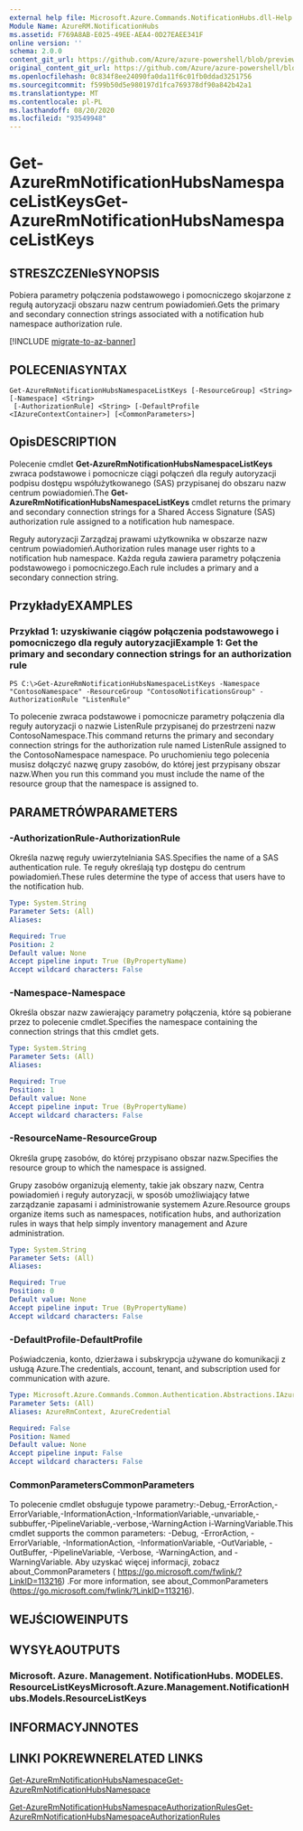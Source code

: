 ```yaml
---
external help file: Microsoft.Azure.Commands.NotificationHubs.dll-Help.xml
Module Name: AzureRM.NotificationHubs
ms.assetid: F769A8AB-E025-49EE-AEA4-0D27EAEE341F
online version: ''
schema: 2.0.0
content_git_url: https://github.com/Azure/azure-powershell/blob/preview/src/ResourceManager/NotificationHubs/Commands.NotificationHubs/help/Get-AzureRmNotificationHubsNamespaceListKeys.md
original_content_git_url: https://github.com/Azure/azure-powershell/blob/preview/src/ResourceManager/NotificationHubs/Commands.NotificationHubs/help/Get-AzureRmNotificationHubsNamespaceListKeys.md
ms.openlocfilehash: 0c834f8ee24090fa0da11f6c01fb0ddad3251756
ms.sourcegitcommit: f599b50d5e980197d1fca769378df90a842b42a1
ms.translationtype: MT
ms.contentlocale: pl-PL
ms.lasthandoff: 08/20/2020
ms.locfileid: "93549948"
---
```

# <span data-ttu-id="0c3f2-101">Get-AzureRmNotificationHubsNamespaceListKeys</span><span class="sxs-lookup"><span data-stu-id="0c3f2-101">Get-AzureRmNotificationHubsNamespaceListKeys</span></span>

## <span data-ttu-id="0c3f2-102">STRESZCZENIe</span><span class="sxs-lookup"><span data-stu-id="0c3f2-102">SYNOPSIS</span></span>
<span data-ttu-id="0c3f2-103">Pobiera parametry połączenia podstawowego i pomocniczego skojarzone z regułą autoryzacji obszaru nazw centrum powiadomień.</span><span class="sxs-lookup"><span data-stu-id="0c3f2-103">Gets the primary and secondary connection strings associated with a notification hub namespace authorization rule.</span></span>

[!INCLUDE [migrate-to-az-banner](../../includes/migrate-to-az-banner.md)]

## <span data-ttu-id="0c3f2-104">POLECENIA</span><span class="sxs-lookup"><span data-stu-id="0c3f2-104">SYNTAX</span></span>

```
Get-AzureRmNotificationHubsNamespaceListKeys [-ResourceGroup] <String> [-Namespace] <String>
 [-AuthorizationRule] <String> [-DefaultProfile <IAzureContextContainer>] [<CommonParameters>]
```

## <span data-ttu-id="0c3f2-105">Opis</span><span class="sxs-lookup"><span data-stu-id="0c3f2-105">DESCRIPTION</span></span>
<span data-ttu-id="0c3f2-106">Polecenie cmdlet **Get-AzureRmNotificationHubsNamespaceListKeys** zwraca podstawowe i pomocnicze ciągi połączeń dla reguły autoryzacji podpisu dostępu współużytkowanego (SAS) przypisanej do obszaru nazw centrum powiadomień.</span><span class="sxs-lookup"><span data-stu-id="0c3f2-106">The **Get-AzureRmNotificationHubsNamespaceListKeys** cmdlet returns the primary and secondary connection strings for a Shared Access Signature (SAS) authorization rule assigned to a notification hub namespace.</span></span>

<span data-ttu-id="0c3f2-107">Reguły autoryzacji Zarządzaj prawami użytkownika w obszarze nazw centrum powiadomień.</span><span class="sxs-lookup"><span data-stu-id="0c3f2-107">Authorization rules manage user rights to a notification hub namespace.</span></span>
<span data-ttu-id="0c3f2-108">Każda reguła zawiera parametry połączenia podstawowego i pomocniczego.</span><span class="sxs-lookup"><span data-stu-id="0c3f2-108">Each rule includes a primary and a secondary connection string.</span></span>

## <span data-ttu-id="0c3f2-109">Przykłady</span><span class="sxs-lookup"><span data-stu-id="0c3f2-109">EXAMPLES</span></span>

### <span data-ttu-id="0c3f2-110">Przykład 1: uzyskiwanie ciągów połączenia podstawowego i pomocniczego dla reguły autoryzacji</span><span class="sxs-lookup"><span data-stu-id="0c3f2-110">Example 1: Get the primary and secondary connection strings for an authorization rule</span></span>
```
PS C:\>Get-AzureRmNotificationHubsNamespaceListKeys -Namespace "ContosoNamespace" -ResourceGroup "ContosoNotificationsGroup" -AuthorizationRule "ListenRule"
```

<span data-ttu-id="0c3f2-111">To polecenie zwraca podstawowe i pomocnicze parametry połączenia dla reguły autoryzacji o nazwie ListenRule przypisanej do przestrzeni nazw ContosoNamespace.</span><span class="sxs-lookup"><span data-stu-id="0c3f2-111">This command returns the primary and secondary connection strings for the authorization rule named ListenRule assigned to the ContosoNamespace namespace.</span></span>
<span data-ttu-id="0c3f2-112">Po uruchomieniu tego polecenia musisz dołączyć nazwę grupy zasobów, do której jest przypisany obszar nazw.</span><span class="sxs-lookup"><span data-stu-id="0c3f2-112">When you run this command you must include the name of the resource group that the namespace is assigned to.</span></span>

## <span data-ttu-id="0c3f2-113">PARAMETRÓW</span><span class="sxs-lookup"><span data-stu-id="0c3f2-113">PARAMETERS</span></span>

### <span data-ttu-id="0c3f2-114">-AuthorizationRule</span><span class="sxs-lookup"><span data-stu-id="0c3f2-114">-AuthorizationRule</span></span>
<span data-ttu-id="0c3f2-115">Określa nazwę reguły uwierzytelniania SAS.</span><span class="sxs-lookup"><span data-stu-id="0c3f2-115">Specifies the name of a SAS authentication rule.</span></span>
<span data-ttu-id="0c3f2-116">Te reguły określają typ dostępu do centrum powiadomień.</span><span class="sxs-lookup"><span data-stu-id="0c3f2-116">These rules determine the type of access that users have to the notification hub.</span></span>

```yaml
Type: System.String
Parameter Sets: (All)
Aliases: 

Required: True
Position: 2
Default value: None
Accept pipeline input: True (ByPropertyName)
Accept wildcard characters: False
```

### <span data-ttu-id="0c3f2-117">-Namespace</span><span class="sxs-lookup"><span data-stu-id="0c3f2-117">-Namespace</span></span>
<span data-ttu-id="0c3f2-118">Określa obszar nazw zawierający parametry połączenia, które są pobierane przez to polecenie cmdlet.</span><span class="sxs-lookup"><span data-stu-id="0c3f2-118">Specifies the namespace containing the connection strings that this cmdlet gets.</span></span>

```yaml
Type: System.String
Parameter Sets: (All)
Aliases: 

Required: True
Position: 1
Default value: None
Accept pipeline input: True (ByPropertyName)
Accept wildcard characters: False
```

### <span data-ttu-id="0c3f2-119">-ResourceName</span><span class="sxs-lookup"><span data-stu-id="0c3f2-119">-ResourceGroup</span></span>
<span data-ttu-id="0c3f2-120">Określa grupę zasobów, do której przypisano obszar nazw.</span><span class="sxs-lookup"><span data-stu-id="0c3f2-120">Specifies the resource group to which the namespace is assigned.</span></span>

<span data-ttu-id="0c3f2-121">Grupy zasobów organizują elementy, takie jak obszary nazw, Centra powiadomień i reguły autoryzacji, w sposób umożliwiający łatwe zarządzanie zapasami i administrowanie systemem Azure.</span><span class="sxs-lookup"><span data-stu-id="0c3f2-121">Resource groups organize items such as namespaces, notification hubs, and authorization rules in ways that help simply inventory management and Azure administration.</span></span>

```yaml
Type: System.String
Parameter Sets: (All)
Aliases: 

Required: True
Position: 0
Default value: None
Accept pipeline input: True (ByPropertyName)
Accept wildcard characters: False
```

### <span data-ttu-id="0c3f2-122">-DefaultProfile</span><span class="sxs-lookup"><span data-stu-id="0c3f2-122">-DefaultProfile</span></span>
<span data-ttu-id="0c3f2-123">Poświadczenia, konto, dzierżawa i subskrypcja używane do komunikacji z usługą Azure.</span><span class="sxs-lookup"><span data-stu-id="0c3f2-123">The credentials, account, tenant, and subscription used for communication with azure.</span></span>

```yaml
Type: Microsoft.Azure.Commands.Common.Authentication.Abstractions.IAzureContextContainer
Parameter Sets: (All)
Aliases: AzureRmContext, AzureCredential

Required: False
Position: Named
Default value: None
Accept pipeline input: False
Accept wildcard characters: False
```

### <span data-ttu-id="0c3f2-124">CommonParameters</span><span class="sxs-lookup"><span data-stu-id="0c3f2-124">CommonParameters</span></span>
<span data-ttu-id="0c3f2-125">To polecenie cmdlet obsługuje typowe parametry:-Debug,-ErrorAction,-ErrorVariable,-InformationAction,-InformationVariable,-unvariable,-subbuffer,-PipelineVariable,-verbose,-WarningAction i-WarningVariable.</span><span class="sxs-lookup"><span data-stu-id="0c3f2-125">This cmdlet supports the common parameters: -Debug, -ErrorAction, -ErrorVariable, -InformationAction, -InformationVariable, -OutVariable, -OutBuffer, -PipelineVariable, -Verbose, -WarningAction, and -WarningVariable.</span></span> <span data-ttu-id="0c3f2-126">Aby uzyskać więcej informacji, zobacz about_CommonParameters ( https://go.microsoft.com/fwlink/?LinkID=113216) .</span><span class="sxs-lookup"><span data-stu-id="0c3f2-126">For more information, see about_CommonParameters (https://go.microsoft.com/fwlink/?LinkID=113216).</span></span>

## <span data-ttu-id="0c3f2-127">WEJŚCIOWE</span><span class="sxs-lookup"><span data-stu-id="0c3f2-127">INPUTS</span></span>

## <span data-ttu-id="0c3f2-128">WYSYŁA</span><span class="sxs-lookup"><span data-stu-id="0c3f2-128">OUTPUTS</span></span>

### <span data-ttu-id="0c3f2-129">Microsoft. Azure. Management. NotificationHubs. MODELES. ResourceListKeys</span><span class="sxs-lookup"><span data-stu-id="0c3f2-129">Microsoft.Azure.Management.NotificationHubs.Models.ResourceListKeys</span></span>

## <span data-ttu-id="0c3f2-130">INFORMACYJN</span><span class="sxs-lookup"><span data-stu-id="0c3f2-130">NOTES</span></span>

## <span data-ttu-id="0c3f2-131">LINKI POKREWNE</span><span class="sxs-lookup"><span data-stu-id="0c3f2-131">RELATED LINKS</span></span>

[<span data-ttu-id="0c3f2-132">Get-AzureRmNotificationHubsNamespace</span><span class="sxs-lookup"><span data-stu-id="0c3f2-132">Get-AzureRmNotificationHubsNamespace</span></span>](./Get-AzureRmNotificationHubsNamespace.md)

[<span data-ttu-id="0c3f2-133">Get-AzureRmNotificationHubsNamespaceAuthorizationRules</span><span class="sxs-lookup"><span data-stu-id="0c3f2-133">Get-AzureRmNotificationHubsNamespaceAuthorizationRules</span></span>](./Get-AzureRmNotificationHubsNamespaceAuthorizationRules.md)


